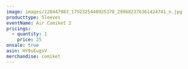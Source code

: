 ```yaml
---
image: images/128447983_1792325440925370_299682376361424741_n.jpg
producttype: Sleeves
eventName: Air Comiket 2
pricings:
  - quantity: 1
    price: 25
onsale: true
asin: HY9sEugsV
merchandise: comiket
---
```

